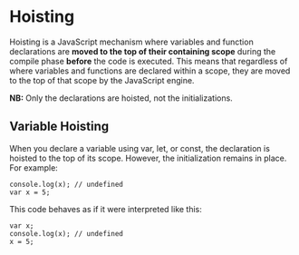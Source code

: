 # Hoisting

Hoisting is a JavaScript mechanism where variables and function declarations are **moved to the top of their containing scope** during the compile phase **before** the code is executed. 
This means that regardless of where variables and functions are declared within a scope, they are moved to the top of that scope by the JavaScript engine.


**NB:** Only the declarations are hoisted, not the initializations. 


## Variable Hoisting

When you declare a variable using var, let, or const, the declaration is hoisted to the top of its scope. 
However, the initialization remains in place. For example:
```
console.log(x); // undefined
var x = 5;
```
This code behaves as if it were interpreted like this:
```
var x;
console.log(x); // undefined
x = 5;
```

